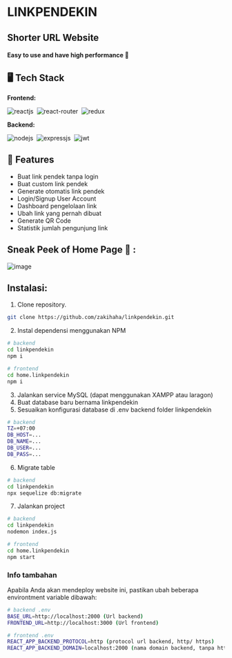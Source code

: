 # LINKPENDEKIN
## Shorter URL Website
#### Easy to use and have high performance 🚀


## 🖥️ Tech Stack
**Frontend:**

![reactjs](https://img.shields.io/badge/React-20232A?style=for-the-badge&logo=react&logoColor=61DAFB)&nbsp;
![react-router](https://img.shields.io/badge/React_Router-CA4245?style=for-the-badge&logo=react-router&logoColor=white)&nbsp;
![redux](https://img.shields.io/badge/Redux-593D88?style=for-the-badge&logo=redux&logoColor=white)&nbsp;

**Backend:**

![nodejs](https://img.shields.io/badge/Node.js-43853D?style=for-the-badge&logo=node.js&logoColor=white)&nbsp;
![expressjs](https://img.shields.io/badge/Express.js-000000?style=for-the-badge&logo=express&logoColor=white)&nbsp;
![jwt](	https://img.shields.io/badge/JWT-000000?style=for-the-badge&logo=JSON%20web%20tokens&logoColor=white)&nbsp;


## 🎊 Features
- Buat link pendek tanpa login
- Buat custom link pendek
- Generate otomatis link pendek
- Login/Signup User Account
- Dashboard pengelolaan link
- Ubah link yang pernah dibuat
- Generate QR Code
- Statistik jumlah pengunjung link

## Sneak Peek of Home Page 🙈 :
![image](https://user-images.githubusercontent.com/49114801/195119600-25acfc90-0445-4250-ab32-4c4b6ee6907c.png)

## Instalasi:
1. Clone repository.
```sh
git clone https://github.com/zakihaha/linkpendekin.git
```

2. Instal dependensi menggunakan NPM
```sh
# backend
cd linkpendekin
npm i

# frontend
cd home.linkpendekin
npm i
```

3. Jalankan service MySQL (dapat menggunakan XAMPP atau laragon)
4. Buat database baru bernama linkpendekin
5. Sesuaikan konfigurasi database di .env backend folder linkpendekin
```sh
# backend
TZ=+07:00
DB_HOST=...
DB_NAME=...
DB_USER=...
DB_PASS=...
```

6. Migrate table
```sh
# backend
cd linkpendekin
npx sequelize db:migrate
```

7. Jalankan project
```sh
# backend
cd linkpendekin
nodemon index.js

# frontend
cd home.linkpendekin
npm start
```

### Info tambahan
Apabila Anda akan mendeploy website ini, pastikan ubah beberapa environtment variable dibawah:
```sh
# backend .env
BASE_URL=http://localhost:2000 (Url backend)
FRONTEND_URL=http://localhost:3000 (Url frontend)

# frontend .env
REACT_APP_BACKEND_PROTOCOL=http (protocol url backend, http/ https)
REACT_APP_BACKEND_DOMAIN=localhost:2000 (nama domain backend, tanpa http/ https)
```
